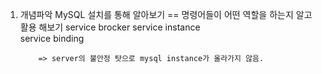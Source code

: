 
1.  개념파악 
    MySQL 설치를 통해 알아보기 
    == 명령어들이 어떤 역할을 하는지 알고 활용 해보기
        service brocker 
        service instance    
        service binding

            => server의 불안정 탓으로 mysql instance가 올라가지 않음.
            





